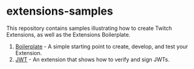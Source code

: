# extensions-samples
This repository contains samples illustrating how to create Twitch Extensions, as well as the Extensions Boilerplate.

1. [Boilerplate](https://github.com/TwitchDev/extensions-samples/tree/master/boilerplate) -  A simple starting point to create, develop, and test your Extension.
1. [JWT](https://github.com/TwitchDev/extensions-samples/tree/master/jwt) -  An extension that shows how to verify and sign JWTs.
